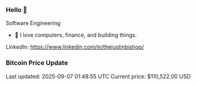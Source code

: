 ### Hello 🤙  

Software Engineering

- 🔭 I love computers, finance, and building things.
  
LinkedIn: https://www.linkedin.com/in/thejustinbishop/  








































































































































































































































































































































































































































































































































































































































































































































































































































































































































































































































































### Bitcoin Price Update
Last updated: 2025-09-07 01:48:55 UTC
Current price: $110,522.00 USD
